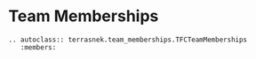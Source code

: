 # Team Memberships

```eval_rst
.. autoclass:: terrasnek.team_memberships.TFCTeamMemberships
   :members:
```
